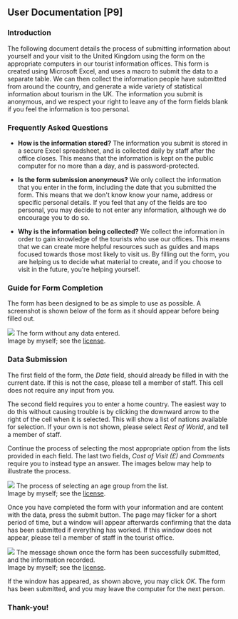 ## User Documentation [P9]

### Introduction

The following document details the process of submitting information about yourself and your visit to the United Kingdom using the form on the appropriate computers in our tourist information offices. This form is created using Microsoft Excel, and uses a macro to submit the data to a separate table. We can then collect the information people have submitted from around the country, and generate a wide variety of statistical information about tourism in the UK. The information you submit is anonymous, and we respect your right to leave any of the form fields blank if you feel the information is too personal.

### Frequently Asked Questions

* **How is the information stored?** The information you submit is stored in a secure Excel spreadsheet, and is collected daily by staff after the office closes. This means that the information is kept on the public computer for no more than a day, and is password-protected.

* **Is the form submission anonymous?** We only collect the information that you enter in the form, including the date that you submitted the form. This means that we don't know know your name, address or specific personal details. If you feel that any of the fields are too personal, you may decide to not enter any information, although we do encourage you to do so.

* **Why is the information being collected?** We collect the information in order to gain knowledge of the tourists who use our offices. This means that we can create more helpful resources such as guides and maps focused towards those most likely to visit us. By filling out the form, you are helping us to decide what material to create, and if you choose to visit in the future, you're helping yourself.

### Guide for Form Completion

The form has been designed to be as simple to use as possible. A screenshot is shown below of the form as it should appear before being filled out.

<div class="i">
	<img src="/btec/img/42.3.1.1.png">
	The form without any data entered.
	<div>Image by myself; see the <a href="/btec/license">license</a>.</div>
</div>

### Data Submission

The first field of the form, the *Date* field, should already be filled in with the current date. If this is not the case, please tell a member of staff. This cell does not require any input from you.

The second field requires you to enter a home country. The easiest way to do this without causing trouble is by clicking the downward arrow to the right of the cell when it is selected. This will show a list of nations available for selection. If your own is not shown, please select *Rest of World*, and tell a member of staff.

Continue the process of selecting the most appropriate option from the lists provided in each field. The last two fields, *Cost of Visit (&pound;)* and *Comments* require you to instead type an answer. The images below may help to illustrate the process.

<div class="i">
	<img src="/btec/img/42.3.1.2.png">
	The process of selecting an age group from the list.
	<div>Image by myself; see the <a href="/btec/license">license</a>.</div>
</div>

Once you have completed the form with your information and are content with the data, press the submit button. The page may flicker for a short period of time, but a window will appear afterwards confirming that the data has been submitted if everything has worked. If this window does not appear, please tell a member of staff in the tourist office.

<div class="i">
	<img src="/btec/img/42.3.1.3.png">
	The message shown once the form has been successfully submitted, and the information recorded.
	<div>Image by myself; see the <a href="/btec/license">license</a>.</div>
</div>

If the window has appeared, as shown above, you may click *OK*. The form has been submitted, and you may leave the computer for the next person.

### Thank-you!